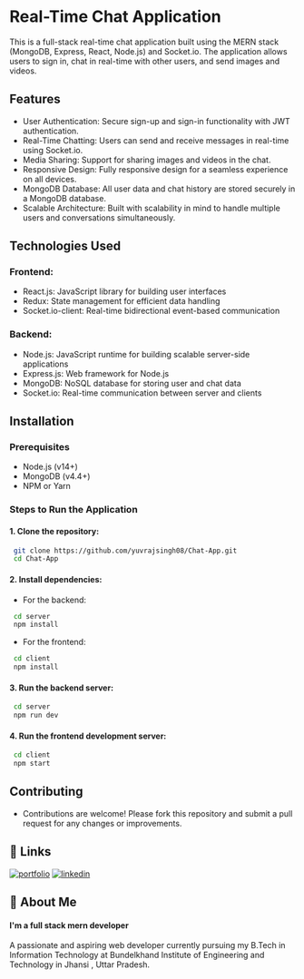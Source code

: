 
# Real-Time Chat Application

This is a full-stack real-time chat application built using the MERN stack (MongoDB, Express, React, Node.js) and Socket.io. The application allows users to sign in, chat in real-time with other users, and send images and videos.


## Features
- User Authentication: Secure sign-up and sign-in functionality with JWT authentication.
- Real-Time Chatting: Users can send and receive messages in real-time using Socket.io.
- Media Sharing: Support for sharing images and videos in the chat.
- Responsive Design: Fully responsive design for a seamless experience on all devices.
- MongoDB Database: All user data and chat history are stored securely in a MongoDB database.
- Scalable Architecture: Built with scalability in mind to handle multiple users and conversations simultaneously.



## Technologies Used

### Frontend:
- React.js: JavaScript library for building user interfaces
- Redux: State management for efficient data handling
- Socket.io-client: Real-time bidirectional event-based communication
### Backend:
- Node.js: JavaScript runtime for building scalable server-side applications
- Express.js: Web framework for Node.js
- MongoDB: NoSQL database for storing user and chat data
- Socket.io: Real-time communication between server and clients

## Installation
### Prerequisites
- Node.js (v14+)
- MongoDB (v4.4+)
- NPM or Yarn
### Steps to Run the Application
#### 1. Clone the repository:
```bash
 git clone https://github.com/yuvrajsingh08/Chat-App.git
 cd Chat-App
```
#### 2. Install dependencies:
- For the backend:
```bash
 cd server
 npm install
```
- For the frontend:
```bash
 cd client
 npm install
```
#### 3. Run the backend server:
```bash
 cd server
 npm run dev
```
#### 4. Run the frontend development server:

```bash
 cd client
 npm start
```

## Contributing
- Contributions are welcome! Please fork this repository and submit a pull request for any changes or improvements.





## 🔗 Links
[![portfolio](https://img.shields.io/badge/my_portfolio-000?style=for-the-badge&logo=ko-fi&logoColor=white)](https://port-folio-ten-nu.vercel.app/)
[![linkedin](https://img.shields.io/badge/linkedin-0A66C2?style=for-the-badge&logo=linkedin&logoColor=white)](https://www.linkedin.com/in/yuvraj-singh-51b649284)



## 🚀 About Me
#### I'm a full stack mern developer
A passionate and aspiring web developer currently pursuing my B.Tech in Information Technology at Bundelkhand Institute of Engineering and Technology in Jhansi , Uttar Pradesh.


